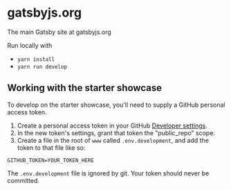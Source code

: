 # gatsbyjs.org

The main Gatsby site at gatsbyjs.org

Run locally with

- `yarn install`
- `yarn run develop`

## Working with the starter showcase

To develop on the starter showcase, you'll need to supply a GitHub personal access token.

1. Create a personal access token in your GitHub [Developer settings](https://github.com/settings/tokens).
2. In the new token's settings, grant that token the "public_repo" scope.
3. Create a file in the root of `www` called `.env.development`, and add the token to that file like so:

```
GITHUB_TOKEN=YOUR_TOKEN_HERE
```

The `.env.development` file is ignored by git. Your token should never be committed.
